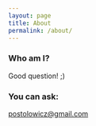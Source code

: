 ```yaml
---
layout: page
title: About
permalink: /about/
---
```


### Who am I?

Good question! ;)

### You can ask:

[postolowicz@gmail.com](mailto:postolowicz@gmail.com)
